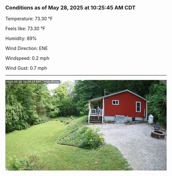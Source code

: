 ### Conditions as of May 28, 2025 at 10:25:45 AM CDT 

Temperature: 73.30 &deg;F

Feels like: 73.30 &deg;F

Humidity: 89%

Wind Direction: ENE

Windspeed: 0.2 mph

Wind Gust: 0.7 mph

---

<img src="./images/latest.jpeg"/>


